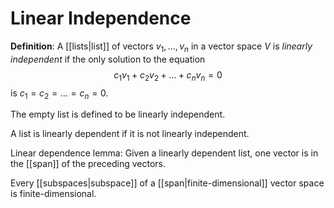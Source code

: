 # Linear Independence
**Definition**: A [[lists|list]] of vectors $v_1, \ldots, v_n$ in a vector space $V$ is *linearly independent* if the only solution to the equation
$$ c_1 v_1 + c_2 v_2 + \ldots + c_n v_n = 0 $$
is $c_1 = c_2 = \ldots = c_n = 0$.

The empty list is defined to be linearly independent.

A list is linearly dependent if it is not linearly independent.

Linear dependence lemma: Given a linearly dependent list, one vector is in the [[span]] of the preceding vectors.

Every [[subspaces|subspace]] of a [[span|finite-dimensional]] vector space is finite-dimensional.